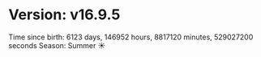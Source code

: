 # Version: v16.9.5
Time since birth: 6123 days, 146952 hours, 8817120 minutes, 529027200 seconds
Season: Summer ☀️
